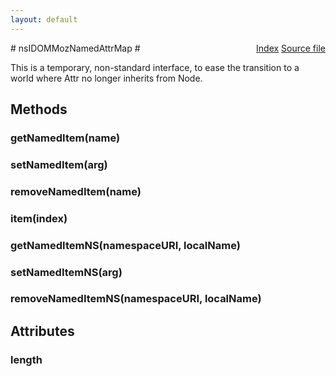 ```yaml
---
layout: default
---
```

<div class='links' style='float:right'><a href="../index.html">Index</a>
<a href="http://dxr.mozilla.org/mozilla-central/source/dom/interfaces/core/nsIDOMMozNamedAttrMap.idl">Source file</a>
</div>
# nsIDOMMozNamedAttrMap #
  
This is a temporary, non-standard interface, to ease the transition to a  
world where Attr no longer inherits from Node.  
  

## Methods ##

### getNamedItem(name) ###

### setNamedItem(arg) ###

### removeNamedItem(name) ###

### item(index) ###

### getNamedItemNS(namespaceURI, localName) ###

### setNamedItemNS(arg) ###

### removeNamedItemNS(namespaceURI, localName) ###

## Attributes ##

### length ###
